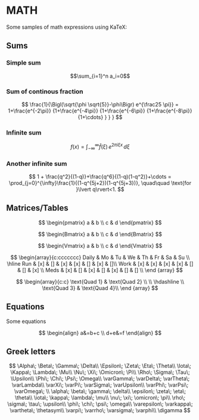 # MATH

Some samples of math expressions using KaTeX:

## Sums

### Simple sum

$$\sum_{i=1}^n a_i=0$$

### Sum of continous fraction

$$
\frac{1}{\Bigl(\sqrt{\phi \sqrt{5}}-\phi\Bigr) e^{\frac25 \pi}} = 1+\frac{e^{-2\pi}} {1+\frac{e^{-4\pi}} {1+\frac{e^{-6\pi}} {1+\frac{e^{-8\pi}} {1+\cdots} } } }
$$

### Infinite sum

$$ f(x) = \int_{-\infty}^\infty\hat f(\xi)\,e^{2 \pi i \xi x}\,d\xi $$

### Another infinite sum

$$
1 +  \frac{q^2}{(1-q)}+\frac{q^6}{(1-q)(1-q^2)}+\cdots = \prod_{j=0}^{\infty}\frac{1}{(1-q^{5j+2})(1-q^{5j+3})}, \quad\quad \text{for }\lvert q\rvert<1.
$$

## Matrices/Tables

$$
\begin{pmatrix}
   a & b \\
   c & d
\end{pmatrix}
$$

$$
\begin{Bmatrix}
   a & b \\
   c & d
\end{Bmatrix}
$$

$$
\begin{Vmatrix}
   a & b \\
   c & d
\end{Vmatrix}
$$

$$
\begin{array}{c:ccccccc}
Daily & Mo & Tu & We & Th & Fr & Sa & Su \\ \hline
Run & [x] & [] & [x] & [x] & [] & [x] & []\\
Work & [x] & [x] & [x] & [x] & [] & [] & [x] \\ 
Meds & [x] & [] & [x] & [] & [x] & [] & [] \\
\end {array}
$$

$$
\begin{array}{c:c}
\text{Quad 1} & 
\text{Quad 2} \\ \\ \hdashline \\
\text{Quad 3} & 
\text{Quad 4}\\
\end {array}
$$


## Equations

Some equations

$$
\begin{align}
   a&=b+c \\
   d+e&=f
\end{align}
$$

## Greek letters

$$
\Alpha\;	\Beta\;	\Gamma\;	\Delta\\
\Epsilon\;	\Zeta\;	\Eta\;	\Theta\\
\Iota\;	\Kappa\;	\Lambda\;	\Mu\\
\Nu\;	\Xi\;	\Omicron\;	\Pi\\
\Rho\;	\Sigma\;	\Tau\;	\Upsilon\\
\Phi\;	\Chi\;	\Psi\;	\Omega\\
\varGamma\;	\varDelta\;	\varTheta\;	\varLambda\\
\varXi\;	\varPi\;	\varSigma\;	\varUpsilon\\
\varPhi\;	\varPsi\;	\varOmega\;	\\
\alpha\;	\beta\;	\gamma\;	\delta\\
\epsilon\;	\zeta\;	\eta\;	\theta\\
\iota\;	\kappa\;	\lambda\;	\mu\\
\nu\;	\xi\;	\omicron\;	\pi\\
\rho\;	\sigma\;	\tau\;	\upsilon\\
\phi\;	\chi\;	\psi\;	\omega\\
\varepsilon\;	\varkappa\;	\vartheta\;	\thetasym\\
\varpi\;	\varrho\;	\varsigma\;	\varphi\\
\digamma
$$
